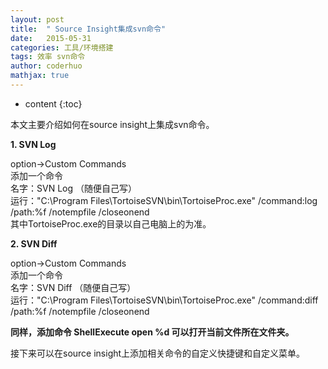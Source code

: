 ```yaml
---
layout: post  
title:  " Source Insight集成svn命令"  
date:   2015-05-31  
categories: 工具/环境搭建  
tags: 效率 svn命令
author: coderhuo  
mathjax: true  
---
```


* content
{:toc}

本文主要介绍如何在source insight上集成svn命令。





  

**1. SVN Log**  


option->Custom Commands   
添加一个命令  
名字：SVN Log  （随便自己写）  
运行："C:\Program Files\TortoiseSVN\bin\TortoiseProc.exe" /command:log /path:%f /notempfile /closeonend    
其中TortoiseProc.exe的目录以自己电脑上的为准。

**2. SVN Diff**  


option->Custom Commands  
添加一个命令  
名字：SVN Diff  （随便自己写）  
运行："C:\Program Files\TortoiseSVN\bin\TortoiseProc.exe" /command:diff /path:%f /notempfile /closeonend  

**同样，添加命令 ShellExecute open %d 可以打开当前文件所在文件夹。**

接下来可以在source insight上添加相关命令的自定义快捷键和自定义菜单。

                
